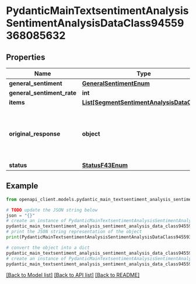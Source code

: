 # PydanticMainTextsentimentAnalysisSentimentAnalysisDataClass94559368085632


## Properties

Name | Type | Description | Notes
------------ | ------------- | ------------- | -------------
**general_sentiment** | [**GeneralSentimentEnum**](GeneralSentimentEnum.md) |  | 
**general_sentiment_rate** | **int** |  | 
**items** | [**List[SegmentSentimentAnalysisDataClass]**](SegmentSentimentAnalysisDataClass.md) |  | [optional] 
**original_response** | **object** | original response sent by the provider, hidden by default, show it by passing the &#x60;show_original_response&#x60; field to &#x60;true&#x60; in your request | [optional] 
**status** | [**StatusF43Enum**](StatusF43Enum.md) |  | 

## Example

```python
from openapi_client.models.pydantic_main_textsentiment_analysis_sentiment_analysis_data_class94559368085632 import PydanticMainTextsentimentAnalysisSentimentAnalysisDataClass94559368085632

# TODO update the JSON string below
json = "{}"
# create an instance of PydanticMainTextsentimentAnalysisSentimentAnalysisDataClass94559368085632 from a JSON string
pydantic_main_textsentiment_analysis_sentiment_analysis_data_class94559368085632_instance = PydanticMainTextsentimentAnalysisSentimentAnalysisDataClass94559368085632.from_json(json)
# print the JSON string representation of the object
print(PydanticMainTextsentimentAnalysisSentimentAnalysisDataClass94559368085632.to_json())

# convert the object into a dict
pydantic_main_textsentiment_analysis_sentiment_analysis_data_class94559368085632_dict = pydantic_main_textsentiment_analysis_sentiment_analysis_data_class94559368085632_instance.to_dict()
# create an instance of PydanticMainTextsentimentAnalysisSentimentAnalysisDataClass94559368085632 from a dict
pydantic_main_textsentiment_analysis_sentiment_analysis_data_class94559368085632_form_dict = pydantic_main_textsentiment_analysis_sentiment_analysis_data_class94559368085632.from_dict(pydantic_main_textsentiment_analysis_sentiment_analysis_data_class94559368085632_dict)
```
[[Back to Model list]](../README.md#documentation-for-models) [[Back to API list]](../README.md#documentation-for-api-endpoints) [[Back to README]](../README.md)


